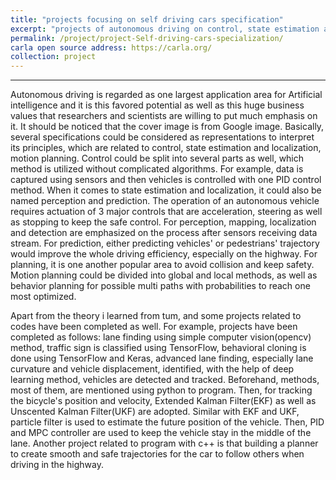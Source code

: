 ```yaml
---
title: "projects focusing on self driving cars specification"
excerpt: "projects of autonomous driving on control, state estimation and localization, motion planning<br/><img src='/images/carla.png'>"
permalink: /project/project-Self-driving-cars-specialization/
carla open source address: https://carla.org/
collection: project
---
```


------

Autonomous driving is regarded as one largest application area for Artificial intelligence and it is this favored potential as well as this huge business values that researchers and scientists are willing to put much emphasis on it. It should be noticed that the cover image is from Google image. Basically, several specifications could be considered as representations to interpret its principles, which are related to control, state estimation and localization, motion planning. Control could be split into several parts as well, which method is utilized without complicated algorithms. For example, data is captured using sensors and then vehicles is controlled with one PID control method. When it comes to state estimation and localization, it could also be named perception and prediction. The operation of an autonomous vehicle requires actuation of 3 major controls that are acceleration, steering as well as stopping to keep the safe control. For perception, mapping, localization and detection are emphasized on the process after sensors receiving data stream. For prediction, either predicting vehicles' or pedestrians' trajectory would improve the whole driving efficiency, especially on the highway. For planning, it is one another popular area to avoid collision and keep safety. Motion planning could be divided into global and local methods, as well as behavior planning for possible multi paths with probabilities to reach one most optimized.

Apart from the theory i learned from tum, and some projects related to codes have been completed as well. For example, projects have been completed as follows: lane finding using simple computer vision(opencv) method, traffic sign is classified using TensorFlow, behavioral cloning is done using TensorFlow and Keras, advanced lane finding, especially lane curvature and vehicle displacement, identified, with the help of deep learning method, vehicles are detected and tracked. Beforehand, methods, most of them, are mentioned using python to program. Then, for tracking the bicycle's position and velocity, Extended Kalman Filter(EKF) as well as Unscented Kalman Filter(UKF) are adopted. Similar with EKF and UKF, particle filter is used to estimate the future position of the vehicle. Then, PID and MPC controller are used to keep the vehicle stay in the middle of the lane. Another project related to program with c++ is that building a planner to create smooth and safe trajectories for the car to follow others when driving in the highway.
